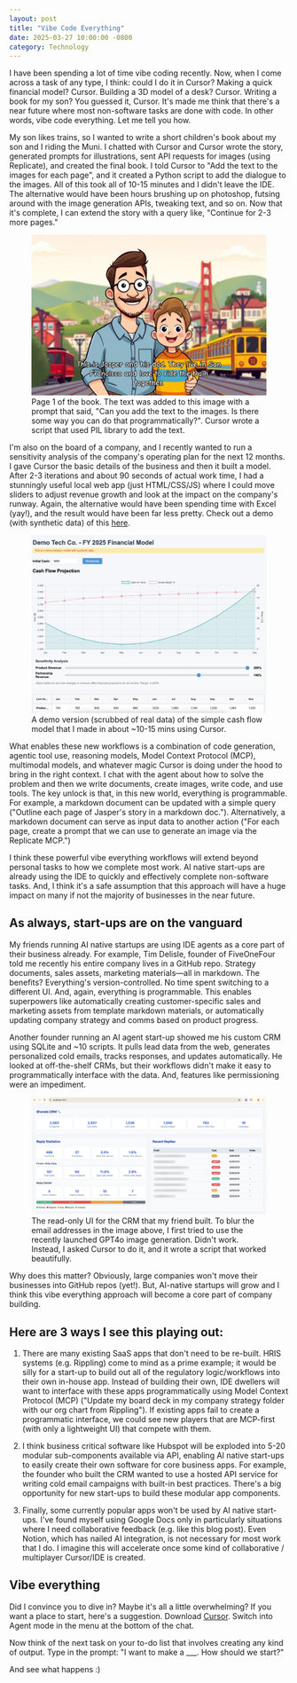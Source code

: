 ```yaml
---
layout: post
title: "Vibe Code Everything"
date: 2025-03-27 10:00:00 -0800
category: Technology
---
```


I have been spending a lot of time <span class="annotated-term" data-id="vibe-coding">vibe coding</span> recently. Now, when I come across a task of any type, I think: could I do it in <span class="annotated-term" data-id="cursor">Cursor</span>? Making a quick financial model? Cursor. Building a 3D model of a desk? Cursor. Writing a book for my son? You guessed it, Cursor. It's made me think that there's a near future where most non-software tasks are done with code. In other words, vibe code everything. Let me tell you how.

My son likes trains, so I wanted to write a short children's book about my son and I riding the Muni. I chatted with Cursor and Cursor wrote the story, generated prompts for illustrations, sent API requests for images (using <span class="annotated-term" data-id="replicate">Replicate</span>), and created the final book. I told Cursor to "Add the text to the images for each page", and it created a Python script to add the dialogue to the images. All of this took all of 10-15 minutes and I didn't leave the <span class="annotated-term" data-id="ide">IDE</span>. The alternative would have been hours brushing up on photoshop, futsing around with the image generation APIs, tweaking text, and so on. Now that it's complete, I can extend the story with a query like, "Continue for 2-3 more pages." 

<figure>
  <img src="/assets/images/blog/book-page-1.png" alt="Page 1 of the children's book">
  <figcaption>Page 1 of the book. The text was added to this image with a prompt that said, "Can you add the text to the images. Is there some way you can do that programmatically?". Cursor wrote a script that used PIL library to add the text.</figcaption>
</figure>

I'm also on the board of a company, and I recently wanted to run a sensitivity analysis of the company's operating plan for the next 12 months. I gave Cursor the basic details of the business and then it built a model. After 2-3 iterations and about 90 seconds of actual work time, I had a stunningly useful local web app (just HTML/CSS/JS) where I could move sliders to adjust revenue growth and look at the impact on the company's runway. Again, the alternative would have been spending time with Excel (yay!), and the result would have been far less pretty. Check out a demo (with synthetic data) of this <a href="/finmodel/index.html">here</a>. 

<figure>
  <img src="/assets/images/blog/financial-model.png" alt="Financial model demo">
  <figcaption>A demo version (scrubbed of real data) of the simple cash flow model that I made in about ~10-15 mins using Cursor.</figcaption>
</figure>

What enables these new workflows is a combination of code generation, <span class="annotated-term" data-id="agentic-tool-use">agentic tool use</span>, reasoning models, <span class="annotated-term" data-id="model-context-protocol">Model Context Protocol (MCP)</span>, multimodal models, and whatever magic Cursor is doing under the hood to bring in the right context. I chat with the agent about how to solve the problem and then we write documents, create images, write code, and use tools. The key unlock is that, in this new world, everything is programmable. For example, a markdown document can be updated with a simple query  ("Outline each page of Jasper's story in a markdown doc."). Alternatively, a markdown document can serve as input data to another action ("For each page, create a prompt that we can use to generate an image via the Replicate MCP.") 

I think these powerful vibe everything workflows will extend beyond personal tasks to how we complete most work. AI native start-ups are already using the IDE to quickly and effectively complete non-software tasks. And, I think it's a safe assumption that this approach will have a huge impact on many if not the majority of businesses in the near future. 

## As always, start-ups are on the vanguard

My friends running AI native startups are using IDE agents as a core part of their business already. For example, Tim Delisle, founder of FiveOneFour told me recently <span class="annotated-term" data-id="company-repo">his entire company lives in a GitHub repo</span>. Strategy documents, sales assets, marketing materials—all in markdown. The benefits? Everything's version-controlled. No time spent switching to a different UI.  And, again, everything is programmable. This enables superpowers like automatically creating customer-specific sales and marketing assets from template markdown materials, or automatically updating company strategy and comms based on product progress.

Another founder running an AI agent start-up showed me his custom <span class="annotated-term" data-id="crm">CRM</span> using <span class="annotated-term" data-id="sqlite">SQLite</span> and ~10 scripts. It pulls lead data from the web, generates personalized cold emails, tracks responses, and updates automatically. He looked at off-the-shelf CRMs, but their workflows didn't make it easy to programmatically interface with the data. And, features like permissioning were an impediment.

<figure>
  <img src="/assets/images/blog/crm-ui.png" alt="Custom CRM UI">
  <figcaption>The read-only UI for the CRM that my friend built. To blur the email addresses in the image above, I first tried to use the recently launched <span class="annotated-term" data-id="gpt4o-image-generation">GPT4o image generation</span>. Didn't work. Instead, I asked Cursor to do it, and it wrote a script that worked beautifully.</figcaption>
</figure>

Why does this matter? Obviously, large companies won't move their businesses into GitHub repos (yet!). But, AI-native startups will grow and I think this vibe everything approach will become a core part of company building.

## Here are 3 ways I see this playing out: 

1. There are many existing SaaS apps that don't need to be re-built. <span class="annotated-term" data-id="hris">HRIS</span> systems (e.g. Rippling) come to mind as a prime example; it would be silly for a start-up to build out all of the regulatory logic/workflows into their own in-house app. Instead of building their own, IDE dwellers will want to interface with these apps programmatically using Model Context Protocol (MCP) ("Update my board deck in my company strategy folder with our org chart from Rippling"). If existing apps fail to create a programmatic interface, we could see new players that are MCP-first (with only a lightweight UI) that compete with them.

2. I think business critical software like Hubspot will be exploded into 5-20 modular sub-components available via API, enabling AI native start-ups to easily create their own software for core business apps. For example, the founder who built the CRM wanted to use a hosted API service for writing cold email campaigns with built-in best practices. There's a big opportunity for new start-ups to build these modular app components. 

3. Finally, some currently popular apps won't be used by AI native start-ups. I've found myself using Google Docs only in particularly situations where I need collaborative feedback (e.g. like this blog post). Even Notion, which has nailed AI integration, is not necessary for most work that I do. I imagine this will accelerate once some kind of collaborative / multiplayer Cursor/IDE is created. 

## Vibe everything

Did I convince you to dive in? Maybe it's all a little overwhelming? If you want a place to start, here's a suggestion. Download [Cursor](https://cursor.sh). Switch into Agent mode in the menu at the bottom of the chat. 

Now think of the next task on your to-do list that involves creating any kind of output. Type in the prompt: "I want to make a ___. How should we start?" 

And see what happens :) 